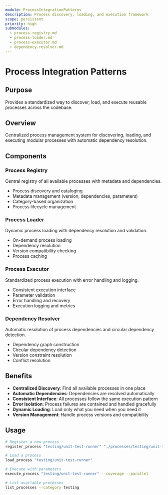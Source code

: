 ```yaml
---
module: ProcessIntegrationPatterns
description: Process discovery, loading, and execution framework
scope: persistent
priority: high
submodules:
  - process-registry.md
  - process-loader.md
  - process-executor.md
  - dependency-resolver.md
---
```


# Process Integration Patterns

## Purpose
Provides a standardized way to discover, load, and execute reusable processes across the codebase.

## Overview
Centralized process management system for discovering, loading, and executing modular processes with automatic dependency resolution.

## Components

### Process Registry
Central registry of all available processes with metadata and dependencies.
- Process discovery and cataloging
- Metadata management (version, dependencies, parameters)
- Category-based organization
- Process lifecycle management

### Process Loader
Dynamic process loading with dependency resolution and validation.
- On-demand process loading
- Dependency resolution
- Version compatibility checking
- Process caching

### Process Executor
Standardized process execution with error handling and logging.
- Consistent execution interface
- Parameter validation
- Error handling and recovery
- Execution logging and metrics

### Dependency Resolver
Automatic resolution of process dependencies and circular dependency detection.
- Dependency graph construction
- Circular dependency detection
- Version constraint resolution
- Conflict resolution

## Benefits
- **Centralized Discovery**: Find all available processes in one place
- **Automatic Dependencies**: Dependencies are resolved automatically
- **Consistent Interface**: All processes follow the same execution pattern
- **Error Isolation**: Process failures are contained and handled gracefully
- **Dynamic Loading**: Load only what you need when you need it
- **Version Management**: Handle process versions and compatibility

## Usage
```bash
# Register a new process
register_process "testing/unit-test-runner" "./processes/testing/unit-test-runner.sh"

# Load a process
load_process "testing/unit-test-runner"

# Execute with parameters
execute_process "testing/unit-test-runner" --coverage --parallel

# List available processes
list_processes --category testing
```